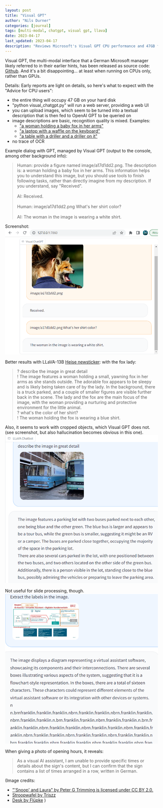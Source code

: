 ```yaml
---
layout: post
title: "Visual GPT"
author: "Nils Durner"
categories: [journal]
tags: [multi-modal, chatgpt, visual gpt, llava]
date: 2023-04-17
last_updated: 2023-04-17
description: "Reviews Microsoft's Visual GPT CPU performance and 47GB footprint, describes basic image-to-text queries, missing OCR, and contrasts with more detailed LLaVA-13B results."
---
```


Visual GPT, the multi-modal interface that a German Microsoft manager likely referred to in their earlier hints, has been released as source code: [Github](https://github.com/microsoft/visual-chatgpt). And it's a bit disappointing... at least when running on CPUs only, rather than GPUs.

Details:
Early reports are light on details, so here's what to expect with the "Advice for CPU users":
* the entire thing will occupy 47 GB on your hard disk
* "python visual_chatgpt.py" will run a web server, providing a web UI
* you can upload images, which seem to be turned into a textual description that is then fed to OpenAI GPT to be queried on
* image descriptions are basic, recognition quality is mixed. Examples:
  * ["a woman holding a baby fox in her arms"](https://upload.wikimedia.org/wikipedia/commons/thumb/8/86/%27Snoop%27_and_Laura_%285605073271%29.jpg/1095px-%27Snoop%27_and_Laura_%285605073271%29.jpg?20180703075112)
  * ["a laptop with a waffle on the keyboard"](https://i.imgur.com/cqbWazr.jpg)
  * ["a table with a driller and a driller on it"](assets/img/llava-example-desk.jpeg)
* no trace of OCR

Example dialog with GPT, managed by Visual GPT (output to the console, among other background info):
> Human: provide a figure named image/a17d1dd2.png. The description is: a woman holding a baby fox in her arms. This information helps you to understand this image, but you should use tools to finish following tasks, rather than directly imagine from my description. If you understand, say "Received".\
> \
> AI: Received.\
> \
> Human: image/a17d1dd2.png What's her shirt color? \
> \
> AI: The woman in the image is wearing a white shirt.

Screenshot:
![Visual GPT with the above dialog](assets/img/visual-gpt.png)

Better results with LLaVA-13B [Heise newsticker](https://www.heise.de/news/LLaVA-Multimodales-offenes-KI-Modell-auf-LLaMA-Basis-liest-Bilder-und-Sprache-8974975.html): with the fox lady:
> ? describe the image in great detail \
> ! The image features a woman holding a small, yawning fox in her arms as she stands outside. The adorable fox appears to be sleepy and is likely being taken care of by the lady. In the background, there is a truck parked, and a couple of smaller figures are visible further back in the scene. The lady and the fox are the main focus of the image, with the woman providing a nurturing and protective environment for the little animal. \
> ? what's the color of her shirt? \
> ! The woman holding the fox is wearing a blue shirt.

Also, it seems to work with cropped objects, which Visual GPT does not. (see screenshot, but also hallucination becomes obvious in this one).
![Picture of two buses, one cropped](assets/img/llava-buses.png)

Not useful for slide processing, though.
![Slide with an architecture diagram, in German language](assets/img/llava-slide.png)

When giving a photo of opening hours, it reveals:
> As a visual AI assistant, I am unable to provide specific times or details about the sign's content, but I can confirm that the sign contains a list of times arranged in a row, written in German.

(Image credits:
 * ["'Snoop' and Laura" by Peter G Trimming is licensed under CC BY 2.0.](https://commons.wikimedia.org/wiki/File:%27Snoop%27_and_Laura_%285605073271%29.jpg)
 * [Stroopwafel by Triszz](https://www.reddit.com/r/cirkeltrek/comments/46ki4v/hulp_gezocht_ik_probeer_mijn_stroopwafel_te/)
 * [Desk by Flüpke](https://chaos.social/@fluepke)
)